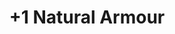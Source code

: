 ---
title: "+1 Natural Armour"
canonical: "skill/plus-1-natural-armour"
canonical_title: "Beast Loresheet"
lists:
    - beast-loresheet
tier: 3
osp_cost: 35
---